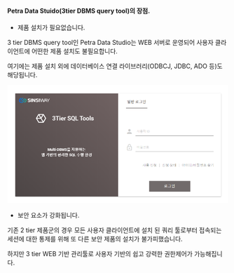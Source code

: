 #### Petra Data Stuido(3tier DBMS query tool)의 장점.



- 제품 설치가 필요없습니다.

3 tier DBMS query tool인 Petra Data Studio는 WEB 서버로 운영되어 사용자 클라이언트에 어떤한 제품 설치도 불필요합니다. 

여기에는 제품 설치 외에 데이터베이스 연결 라이브러리(ODBCJ, JDBC, ADO 등)도 해당됩니다. 



![image-20200511180858094](images/image-20200511180858094.png)

- 보안 요소가 강화됩니다. 

기존 2 tier 제품군의 경우 모든 사용자 클라이언트에 설치 된 쿼리 툴로부터 접속되는 세션에 대한 통제를 위해 또 다른 보안 제품의 설치가 불가피했습니다. 

하지만 3 tier WEB 기반 관리툴로 사용자 기반의 쉽고 강력한 권한제어가 가능해집니다. 














